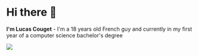 # Hi there 👋
**I'm Lucas Couget** - I'm a 18 years old French guy and currently in my first year of a computer science bachelor's degree

<p>
  <a href="https://skillicons.dev">
    <img src="https://skillicons.dev/icons?i=js,html,css,py,vscode,linux,figma,notion" />
  </a>
</p>
